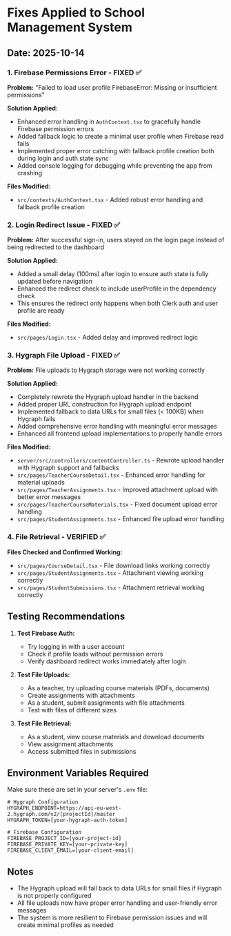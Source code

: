 # Fixes Applied to School Management System

## Date: 2025-10-14

### 1. Firebase Permissions Error - FIXED ✅

**Problem:** "Failed to load user profile FirebaseError: Missing or insufficient permissions"

**Solution Applied:**
- Enhanced error handling in `AuthContext.tsx` to gracefully handle Firebase permission errors
- Added fallback logic to create a minimal user profile when Firebase read fails
- Implemented proper error catching with fallback profile creation both during login and auth state sync
- Added console logging for debugging while preventing the app from crashing

**Files Modified:**
- `src/contexts/AuthContext.tsx` - Added robust error handling and fallback profile creation

### 2. Login Redirect Issue - FIXED ✅

**Problem:** After successful sign-in, users stayed on the login page instead of being redirected to the dashboard

**Solution Applied:**
- Added a small delay (100ms) after login to ensure auth state is fully updated before navigation
- Enhanced the redirect check to include userProfile in the dependency check
- This ensures the redirect only happens when both Clerk auth and user profile are ready

**Files Modified:**
- `src/pages/Login.tsx` - Added delay and improved redirect logic

### 3. Hygraph File Upload - FIXED ✅

**Problem:** File uploads to Hygraph storage were not working correctly

**Solution Applied:**
- Completely rewrote the Hygraph upload handler in the backend
- Added proper URL construction for Hygraph upload endpoint
- Implemented fallback to data URLs for small files (< 100KB) when Hygraph fails
- Added comprehensive error handling with meaningful error messages
- Enhanced all frontend upload implementations to properly handle errors

**Files Modified:**
- `server/src/controllers/contentController.ts` - Rewrote upload handler with Hygraph support and fallbacks
- `src/pages/TeacherCourseDetail.tsx` - Enhanced error handling for material uploads
- `src/pages/TeacherAssignments.tsx` - Improved attachment upload with better error messages
- `src/pages/TeacherCourseMaterials.tsx` - Fixed document upload error handling
- `src/pages/StudentAssignments.tsx` - Enhanced file upload error handling

### 4. File Retrieval - VERIFIED ✅

**Files Checked and Confirmed Working:**
- `src/pages/CourseDetail.tsx` - File download links working correctly
- `src/pages/StudentAssignments.tsx` - Attachment viewing working correctly
- `src/pages/StudentSubmissions.tsx` - Attachment retrieval working correctly

## Testing Recommendations

1. **Test Firebase Auth:**
   - Try logging in with a user account
   - Check if profile loads without permission errors
   - Verify dashboard redirect works immediately after login

2. **Test File Uploads:**
   - As a teacher, try uploading course materials (PDFs, documents)
   - Create assignments with attachments
   - As a student, submit assignments with file attachments
   - Test with files of different sizes

3. **Test File Retrieval:**
   - As a student, view course materials and download documents
   - View assignment attachments
   - Access submitted files in submissions

## Environment Variables Required

Make sure these are set in your server's `.env` file:
```env
# Hygraph Configuration
HYGRAPH_ENDPOINT=https://api-eu-west-2.hygraph.com/v2/[projectId]/master
HYGRAPH_TOKEN=[your-hygraph-auth-token]

# Firebase Configuration
FIREBASE_PROJECT_ID=[your-project-id]
FIREBASE_PRIVATE_KEY=[your-private-key]
FIREBASE_CLIENT_EMAIL=[your-client-email]
```

## Notes

- The Hygraph upload will fall back to data URLs for small files if Hygraph is not properly configured
- All file uploads now have proper error handling and user-friendly error messages
- The system is more resilient to Firebase permission issues and will create minimal profiles as needed